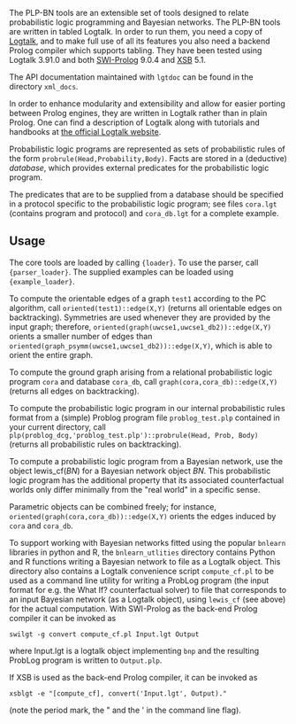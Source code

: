 The PLP-BN tools are an extensible set of tools designed to relate probabilistic logic programming and Bayesian networks.
The PLP-BN tools are written in tabled Logtalk. In order to run them, you need a copy of [Logtalk](www.logtalk.org),  and to make full use of all its features you also need a backend Prolog compiler which supports tabling. They have been tested using Logtalk 3.91.0 and both [SWI-Prolog](swi-prolog.org) 9.0.4 and [XSB](xsb.sourceforge.net) 5.1.


The API documentation maintained with `lgtdoc` can be found in the directory `xml_docs`.

In order to enhance modularity and extensibility and allow for easier porting between Prolog engines, they are written in Logtalk rather than in plain Prolog.
One can find a description of Logtalk along with tutorials and handbooks at [the official Logtalk website](www.logtalk.org).

Probabilistic logic programs are represented as sets of probabilistic rules of the form `probrule(Head,Probability,Body)`.
Facts are stored in a (deductive) *database*, which provides external predicates for the probabilistic logic program.

The predicates that are to be supplied from a database should be specified in a protocol specific to the probabilistic logic program; see files `cora.lgt` (contains program and protocol) and `cora_db.lgt` for a complete example.

## Usage
The core tools are loaded by calling `{loader}`. To use the parser, call `{parser_loader}`. The supplied examples can be loaded using `{example_loader}`.

To compute the orientable edges of a graph `test1` according to the PC algorithm, call `oriented(test1)::edge(X,Y)` (returns all orientable edges on backtracking).
Symmetries are used whenever they are provided by the input graph; therefore, `oriented(graph(uwcse1,uwcse1_db2))::edge(X,Y)` orients a smaller number of edges than  `oriented(graph_psymm(uwcse1,uwcse1_db2))::edge(X,Y)`, which is able to orient the entire graph.

To compute the ground graph arising from a relational probabilistic logic program `cora` and database `cora_db`, call `graph(cora,cora_db)::edge(X,Y)` (returns all edges on backtracking).

To compute the probabilistic logic program in our internal probabilistic rules format from a (simple) Problog program file `problog_test.plp` contained in your current directory, call `plp(problog_dcg,'problog_test.plp')::probrule(Head, Prob, Body)` (returns all probabilistic rules on backtracking).

To compute a probabilistic logic program from a Bayesian network, use the object lewis_cf(_BN_) for a Bayesian network object _BN_. This probabilistic logic program has the additional property that its associated counterfactual worlds only differ minimally from the "real world" in a specific sense.

Parametric objects can be combined freely; for instance, `oriented(graph(cora,cora_db))::edge(X,Y)` orients the edges induced by  `cora` and `cora_db`.

To support working with Bayesian networks fitted using the popular `bnlearn` libraries in python and R, the `bnlearn_utlities` directory contains Python and R functions writing a Bayesian network to file as a Logtalk object.
This directory also contains a Logtalk convenience script `compute_cf.pl`  to be used as a command line utility for writing a ProbLog program  (the input format for e.g. the What If? counterfactual solver) to file that corresponds to an input Bayesian network (as a Logtalk object), using `lewis_cf` (see above) for the actual computation. With SWI-Prolog as the back-end Prolog compiler it can be invoked as
```
swilgt -g convert compute_cf.pl Input.lgt Output
```

where Input.lgt is a logtalk object implementing `bnp` and the resulting ProbLog program is written to `Output.plp`.

If XSB is used as the back-end Prolog compiler, it can be invoked as
```
xsblgt -e "[compute_cf], convert('Input.lgt', Output)."
```
(note the period mark, the " and the ' in the command line flag).


